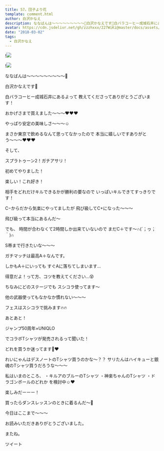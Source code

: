 ```yaml
---
title: 57。団子より花
template: comment.html
author: 白沢かなえ
description: ななばんは〜〜〜〜〜〜〜〜〜🌷白沢かなえです🌷白バラコーヒー成城石井にあるよって教えてくださってありがとうございます！おかげさまで買えました...
avatar: https://cdn.jsdelivr.net/gh/zzzhxxx/227WiKi@master/docs/assets/photo/avatar/kanae.jpg
date: "2018-03-02"
tags:
  - 白沢かなえ
---
```


!![](https://cdn.jsdelivr.net/gh/227WiKi/227WiKi-image@master/blog-image/kanae-2018-03-02_1.jpg)

!![](https://cdn.jsdelivr.net/gh/227WiKi/227WiKi-image@master/blog-image/kanae-2018-03-02_2.jpg)










ななばんは〜〜〜〜〜〜〜〜〜🌷



白沢かなえです🌷











白バラコーヒー成城石井にあるよって
教えてくださってありがとうございます！



おかげさまで買えました〜〜〜❤️❤️❤️






やっぱり安定の美味しさ〜〜〜☺️



まさか東京で飲めるなんて思ってなかったので
本当に嬉しいですありがとう〜〜〜❤️❤️❤️












そして、




スプラトゥーン2！ガチアサリ！



初めてやりました！



楽しい！これ好き！



相手をどれだけキルできるかが勝利の要なので
いっぱいキルできてすっきりです！










C−からだから気楽にやってましたが
飛び級してC+になった〜〜〜






飛び級って本当にあるんだ〜





でも、
時間が合わなくて2時間しか出来ていないので
まだC＋です〜∩(´；ヮ；｀)∩















S帯まで行きたいな〜〜〜



ガチマッチは最高A＋なんです。

しかもA＋にいっても
すぐAに落ちてしまいます…











得意だよ！って方、コツを教えてください…😵










ちなみにどのステージでも
スシコラ使ってます〜



他の武器使ってもなかなか慣れない〜〜〜









フェスはスシコラで挑みます🔥🔥






























あとあと！




ジャンプ50周年×UNIQLO

でコラボTシャツが発売されるって聞いた！





どれを買うか迷ってます🐶❤️




れいにゃんはデスノートのTシャツ買うのかな〜？？
サリたんはハイキューと銀魂のTシャツ買うだろうな〜〜〜





私はいまのところ、
・キルアのブルーのTシャツ
・神楽ちゃんのTシャツ
・ドラゴンボールのどれか
を検討中☺️❤️





楽しみだーーー！



買ったらダンスレッスンのときに着るんだ〜🌷












今日はここまで〜〜〜








お読みいただきありがとうございました。



またね。


ツイート



